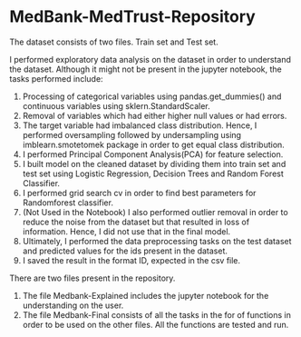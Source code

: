 # MedBank-MedTrust-Repository

The dataset consists of two files. Train set and Test set.

I performed exploratory data analysis on the dataset in order to understand the dataset. Although it might not be present in the jupyter notebook, the tasks performed include:
1. Processing of categorical variables using pandas.get_dummies() and continuous variables using sklern.StandardScaler.
2. Removal of variables which had either higher null values or had errors.
3. The target variable had imbalanced class distribution. Hence, I performed oversampling followed by undersampling using imblearn.smotetomek package in order to get equal class distribution.
4. I performed Principal Component Analysis(PCA) for feature selection.
5. I built model on the cleaned dataset by dividing them into train set and test set using Logistic Regression, Decision Trees and Random Forest Classifier.
6. I performed grid search cv in order to find best parameters for Randomforest classifier.
7. (Not Used in the Notebook) I also performed outlier removal in order to reduce the noise from the dataset but that resulted in loss of information. Hence, I did not use that in the final model.
8. Ultimately, I performed the data preprocessing tasks on the test dataset and predicted values for the ids present in the dataset.
9. I saved the result in the format ID, expected in the csv file.

There are two files present in the repository. 

1. The file Medbank-Explained includes the jupyter notebook for the understanding on the user.
2. The file Medbank-Final consists of all the tasks in the for of functions in order to be used on the other files. All the functions are tested and run.
